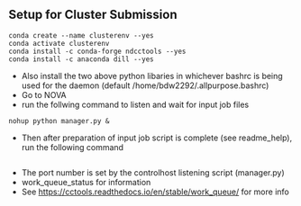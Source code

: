 ## Setup for Cluster Submission

```
conda create --name clusterenv --yes
conda activate clusterenv
conda install -c conda-forge ndcctools --yes
conda install -c anaconda dill --yes
```
* Also install the two above python libaries in whichever bashrc is being used for the daemon (default /home/bdw2292/.allpurpose.bashrc)
* Go to NOVA
* run the follwing command to listen and wait for input job files
```
nohup python manager.py &
```
* Then after preparation of input job script is complete (see readme_help), run the following command
```

```

* The port number is set by the controlhost listening script (manager.py)
* work_queue_status for information
* See https://cctools.readthedocs.io/en/stable/work_queue/ for more info
